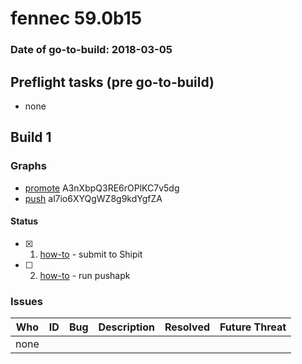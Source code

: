 # fennec 59.0b15

### Date of go-to-build: 2018-03-05

## Preflight tasks (pre go-to-build)
- none

## Build 1  

### Graphs
* [promote](https://tools.taskcluster.net/push-inspector/#/A3nXbpQ3RE6rOPlKC7v5dg) A3nXbpQ3RE6rOPlKC7v5dg
* [push](https://tools.taskcluster.net/push-inspector/#/al7io6XYQgWZ8g9kdYgfZA) al7io6XYQgWZ8g9kdYgfZA


#### Status
- [x] 1.  [how-to](https://wiki.mozilla.org/Release:Release_Automation_on_Mercurial:Starting_a_Release#Submit_to_Ship_It)  - submit to Shipit
- [ ] 2.  [how-to](https://github.com/mozilla-releng/releasewarrior-2.0/blob/master/docs/release-promotion/mobile/howto.md)  - run pushapk

### Issues
| Who                 | ID               | Bug                                                                 | Description                | Resolved                | Future Threat                |
| ------------------- | ---------------- | ------------------------------------------------------------------- | -------------------------- | ----------------------- | ---------------------------- |
| none | | | | | |

